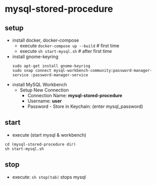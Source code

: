 # mysql-stored-procedure
## setup 
* install docker, docker-compose
  * execute `docker-compose up --build` # first time
  * execute `sh start-mysql.sh` # after first time
* install gnome-keyring
  ```
  sudo apt-get install gnome-keyring
  sudo snap connect mysql-workbench-community:password-manager-service :password-manager-service
  ``` 
* install MySQL Workbench
  * Setup New Connection 
    * Connection Name: **mysql-stored-procedure**
	* Username: **user**
	* Password - Store in Keychain: (enter mysql_password)
	
## start
* execute (start mysql & workbench)
```
cd (mysql-stored-procedure dir)
sh start-mysql.sh
```
## stop
* execute: `sh stop(tab)`
stops mysql




